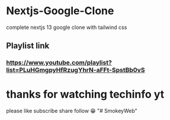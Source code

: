 # Nextjs-Google-Clone
complete nextjs 13 google clone with tailwind css

## Playlist link
### https://www.youtube.com/playlist?list=PLuHGmgpyHfRzugYhrN-aFFt-SpstBb0vS

# thanks for watching techinfo yt 
please like subscribe share follow 😁
"# SmokeyWeb" 
